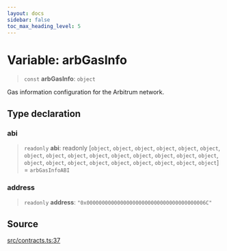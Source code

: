 ```yaml
---
layout: docs
sidebar: false
toc_max_heading_level: 5
---
```


# Variable: arbGasInfo

> `const` **arbGasInfo**: `object`

Gas information configuration for the Arbitrum network.

## Type declaration

### abi

> `readonly` **abi**: readonly [`object`, `object`, `object`, `object`, `object`, `object`, `object`, `object`, `object`, `object`, `object`, `object`, `object`, `object`, `object`, `object`, `object`, `object`, `object`, `object`, `object`, `object`, `object`, `object`] = `arbGasInfoABI`

### address

> `readonly` **address**: `"0x000000000000000000000000000000000000006C"`

## Source

[src/contracts.ts:37](https://github.com/anegg0/arbitrum-orbit-sdk/blob/b24cbe9cd68eb30d18566196d2c909bd4086db10/src/contracts.ts#L37)
